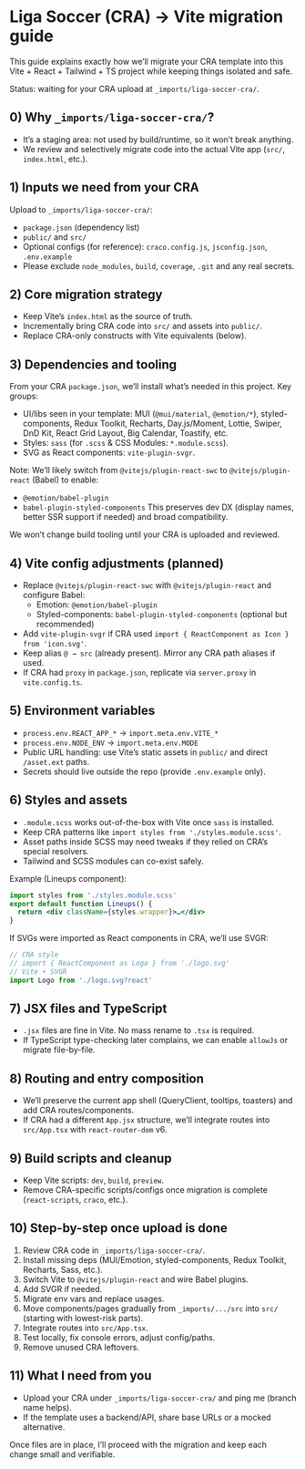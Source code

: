 # Liga Soccer (CRA) → Vite migration guide

This guide explains exactly how we’ll migrate your CRA template into this Vite + React + Tailwind + TS project while keeping things isolated and safe.

Status: waiting for your CRA upload at `_imports/liga-soccer-cra/`.

## 0) Why `_imports/liga-soccer-cra/`?
- It’s a staging area: not used by build/runtime, so it won’t break anything.
- We review and selectively migrate code into the actual Vite app (`src/`, `index.html`, etc.).

## 1) Inputs we need from your CRA
Upload to `_imports/liga-soccer-cra/`:
- `package.json` (dependency list)
- `public/` and `src/`
- Optional configs (for reference): `craco.config.js`, `jsconfig.json`, `.env.example`
- Please exclude `node_modules`, `build`, `coverage`, `.git` and any real secrets.

## 2) Core migration strategy
- Keep Vite’s `index.html` as the source of truth.
- Incrementally bring CRA code into `src/` and assets into `public/`.
- Replace CRA-only constructs with Vite equivalents (below).

## 3) Dependencies and tooling
From your CRA `package.json`, we’ll install what’s needed in this project. Key groups:
- UI/libs seen in your template: MUI (`@mui/material`, `@emotion/*`), styled-components, Redux Toolkit, Recharts, Day.js/Moment, Lottie, Swiper, DnD Kit, React Grid Layout, Big Calendar, Toastify, etc.
- Styles: `sass` (for `.scss` & CSS Modules: `*.module.scss`).
- SVG as React components: `vite-plugin-svgr`.

Note: We’ll likely switch from `@vitejs/plugin-react-swc` to `@vitejs/plugin-react` (Babel) to enable:
- `@emotion/babel-plugin`
- `babel-plugin-styled-components`
This preserves dev DX (display names, better SSR support if needed) and broad compatibility.

We won’t change build tooling until your CRA is uploaded and reviewed.

## 4) Vite config adjustments (planned)
- Replace `@vitejs/plugin-react-swc` with `@vitejs/plugin-react` and configure Babel:
  - Emotion: `@emotion/babel-plugin`
  - Styled-components: `babel-plugin-styled-components` (optional but recommended)
- Add `vite-plugin-svgr` if CRA used `import { ReactComponent as Icon } from 'icon.svg'`.
- Keep alias `@ → src` (already present). Mirror any CRA path aliases if used.
- If CRA had `proxy` in `package.json`, replicate via `server.proxy` in `vite.config.ts`.

## 5) Environment variables
- `process.env.REACT_APP_*` → `import.meta.env.VITE_*`
- `process.env.NODE_ENV` → `import.meta.env.MODE`
- Public URL handling: use Vite’s static assets in `public/` and direct `/asset.ext` paths.
- Secrets should live outside the repo (provide `.env.example` only).

## 6) Styles and assets
- `.module.scss` works out-of-the-box with Vite once `sass` is installed.
- Keep CRA patterns like `import styles from './styles.module.scss'`.
- Asset paths inside SCSS may need tweaks if they relied on CRA’s special resolvers.
- Tailwind and SCSS modules can co-exist safely.

Example (Lineups component):
```jsx
import styles from './styles.module.scss'
export default function Lineups() {
  return <div className={styles.wrapper}>…</div>
}
```

If SVGs were imported as React components in CRA, we’ll use SVGR:
```jsx
// CRA style
// import { ReactComponent as Logo } from './logo.svg'
// Vite + SVGR
import Logo from './logo.svg?react'
```

## 7) JSX files and TypeScript
- `.jsx` files are fine in Vite. No mass rename to `.tsx` is required.
- If TypeScript type-checking later complains, we can enable `allowJs` or migrate file-by-file.

## 8) Routing and entry composition
- We’ll preserve the current app shell (QueryClient, tooltips, toasters) and add CRA routes/components.
- If CRA had a different `App.jsx` structure, we’ll integrate routes into `src/App.tsx` with `react-router-dom` v6.

## 9) Build scripts and cleanup
- Keep Vite scripts: `dev`, `build`, `preview`.
- Remove CRA-specific scripts/configs once migration is complete (`react-scripts`, `craco`, etc.).

## 10) Step-by-step once upload is done
1. Review CRA code in `_imports/liga-soccer-cra/`.
2. Install missing deps (MUI/Emotion, styled-components, Redux Toolkit, Recharts, Sass, etc.).
3. Switch Vite to `@vitejs/plugin-react` and wire Babel plugins.
4. Add SVGR if needed.
5. Migrate env vars and replace usages.
6. Move components/pages gradually from `_imports/.../src` into `src/` (starting with lowest-risk parts).
7. Integrate routes into `src/App.tsx`.
8. Test locally, fix console errors, adjust config/paths.
9. Remove unused CRA leftovers.

## 11) What I need from you
- Upload your CRA under `_imports/liga-soccer-cra/` and ping me (branch name helps).
- If the template uses a backend/API, share base URLs or a mocked alternative.

Once files are in place, I’ll proceed with the migration and keep each change small and verifiable.
